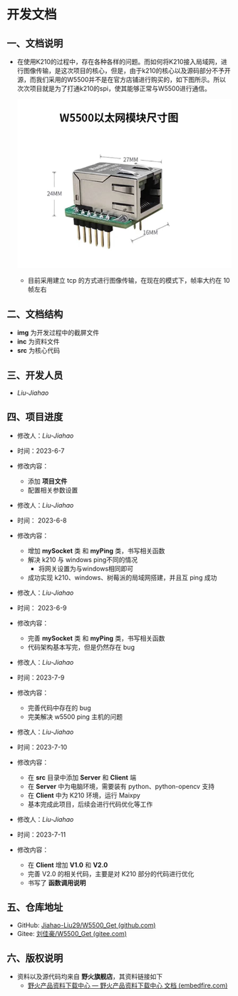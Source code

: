 # 开发文档

## 一、文档说明

- 在使用K210的过程中，存在各种各样的问题。而如何将K210接入局域网，进行图像传输，是这次项目的核心，但是，由于k210的核心以及源码部分不予开源，而我们采用的W5500并不是在官方店铺进行购买的，如下图所示。所以次次项目就是为了打通k210的spi，使其能够正常与W5500进行通信。

  ![](inc/img/w5500img.jpg)
  
  - 目前采用建立 tcp 的方式进行图像传输，在现在的模式下，帧率大约在 10 帧左右



## 二、文档结构

- **img** 为开发过程中的截屏文件
- **inc** 为资料文件
- **src** 为核心代码



## 三、开发人员

- *Liu-Jiahao*



## 四、项目进度

- 修改人：*Liu-Jiahao*
- 时间：2023-6-7
- 修改内容：
  - 添加 **项目文件** 
  - 配置相关参数设置



- 修改人：*Liu-Jiahao*
- 时间： 2023-6-8
- 修改内容：
  - 增加 **mySocket** 类 和 **myPing** 类，书写相关函数
  - 解决 k210 与 windows ping不同的情况
    - 将网关设置为与windows相同即可
  - 成功实现 k210、windows、树莓派的局域网搭建，并且互 ping 成功



- 修改人：*Liu-Jiahao*
- 时间： 2023-6-9
- 修改内容：
  - 完善 **mySocket** 类 和 **myPing** 类，书写相关函数
  - 代码架构基本写完，但是仍然存在 bug



- 修改人：*Liu-Jiahao*
- 时间：2023-7-9
- 修改内容：
  - 完善代码中存在的 bug
  - 完美解决 w5500 ping 主机的问题



- 修改人：*Liu-Jiahao*
- 时间：2023-7-10
- 修改内容：
  - 在 **src** 目录中添加 **Server** 和 **Client** 端
  - 在 **Server** 中为电脑环境，需要装有 python、python-opencv 支持
  - 在 **Client** 中为 K210 环境，运行 Maixpy
  - 基本完成此项目，后续会进行代码优化等工作



- 修改人：*Liu-Jiahao*
- 时间：2023-7-11
- 修改内容：
  - 在 **Client** 增加 **V1.0** 和 **V2.0**
  - 完善 V2.0 的相关代码，主要是对 K210 部分的代码进行优化
  - 书写了 **函数调用说明**



## 五、仓库地址

- GitHub: [Jiahao-Liu29/W5500_Get (github.com)](https://github.com/Jiahao-Liu29/W5500_Get)
- Gitee: [刘佳豪/W5500_Get (gitee.com)](https://gitee.com/liu-jiahaohappy/W5500_Get)



## 六、版权说明

- 资料以及源代码均来自 **野火旗舰店**，其资料链接如下
  - [野火产品资料下载中心 — 野火产品资料下载中心 文档 (embedfire.com)](https://doc.embedfire.com/products/link/zh/latest/index.html)

